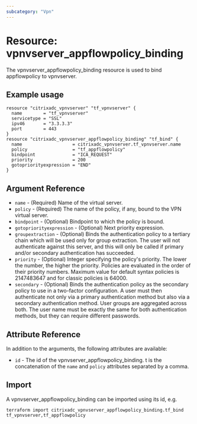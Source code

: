 ```yaml
---
subcategory: "Vpn"
---
```


# Resource: vpnvserver_appflowpolicy_binding

The vpnvserver_appflowpolicy_binding resource is used to bind appflowpolicy to vpnvserver.


## Example usage

```hcl
resource "citrixadc_vpnvserver" "tf_vpnvserver" {
  name        = "tf_vpnvserver"
  servicetype = "SSL"
  ipv46       = "3.3.3.3"
  port        = 443
}
resource "citrixadc_vpnvserver_appflowpolicy_binding" "tf_bind" {
  name                   = citrixadc_vpnvserver.tf_vpnvserver.name
  policy                 = "tf_appflowpolicy"
  bindpoint              = "ICA_REQUEST"
  priority               = 200
  gotopriorityexpression = "END"
}
```


## Argument Reference

* `name` - (Required) Name of the virtual server.
* `policy` - (Required) The name of the policy, if any, bound to the VPN virtual server.
* `bindpoint` - (Optional) Bindpoint to which the policy is bound.
* `gotopriorityexpression` - (Optional) Next priority expression.
* `groupextraction` - (Optional) Binds the authentication policy to a tertiary chain which will be used only for group extraction.  The user will not authenticate against this server, and this will only be called if primary and/or secondary authentication has succeeded.
* `priority` - (Optional) Integer specifying the policy's priority. The lower the number, the higher the priority. Policies are evaluated in the order of their priority numbers. Maximum value for default syntax policies is 2147483647 and for classic policies is 64000.
* `secondary` - (Optional) Binds the authentication policy as the secondary policy to use in a two-factor configuration. A user must then authenticate not only via a primary authentication method but also via a secondary authentication method. User groups are aggregated across both. The user name must be exactly the same for both authentication methods, but they can require different passwords.


## Attribute Reference

In addition to the arguments, the following attributes are available:

* `id` - The id of the vpnvserver_appflowpolicy_binding. t is the concatenation of the `name` and `policy` attributes separated by a comma.


## Import

A vpnvserver_appflowpolicy_binding can be imported using its id, e.g.

```shell
terraform import citrixadc_vpnvserver_appflowpolicy_binding.tf_bind tf_vpnvserver,tf_appflowpolicy
```
